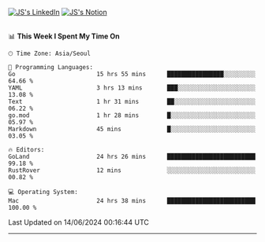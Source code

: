 
[![JS's LinkedIn](https://img.shields.io/badge/LinkedIn-blue?style=for-the-badge&logo=linkedin)](https://www.linkedin.com/in/jaeseung-lee-5a2a32139/) 
[![JS's Notion](https://img.shields.io/badge/Notion-black?style=for-the-badge&logo=notion)](https://bit.ly/ljswiki1) <br><br>
<!-- ![JS's GitHub stats](https://github-readme-stats-lemon-five.vercel.app/api?username=tkxkd0159&hide=contribs,prs,stars,issues&show_icons=true&theme=react&include_all_commits=true)   -->
<!-- ![Top Langs](https://github-readme-stats-lemon-five.vercel.app/api/top-langs/?username=tkxkd0159&layout=compact&hide=jupyter%20notebook,scss,html,css&langs_count=10)  -->


<!--START_SECTION:waka-->
📊 **This Week I Spent My Time On** 

```text
🕑︎ Time Zone: Asia/Seoul

💬 Programming Languages: 
Go                       15 hrs 55 mins      ████████████████░░░░░░░░░   64.66 % 
YAML                     3 hrs 13 mins       ███░░░░░░░░░░░░░░░░░░░░░░   13.08 % 
Text                     1 hr 31 mins        ██░░░░░░░░░░░░░░░░░░░░░░░   06.22 % 
go.mod                   1 hr 28 mins        █░░░░░░░░░░░░░░░░░░░░░░░░   05.97 % 
Markdown                 45 mins             █░░░░░░░░░░░░░░░░░░░░░░░░   03.05 % 

🔥 Editors: 
GoLand                   24 hrs 26 mins      █████████████████████████   99.18 % 
RustRover                12 mins             ░░░░░░░░░░░░░░░░░░░░░░░░░   00.82 % 

💻 Operating System: 
Mac                      24 hrs 38 mins      █████████████████████████   100.00 % 
```


 Last Updated on 14/06/2024 00:16:44 UTC
<!--END_SECTION:waka-->

---
<!---
<a href="https://github.com/tkxkd0159/books">
  <img align="center" src="https://github-readme-stats-lemon-five.vercel.app/api/pin/?username=tkxkd0159&repo=books&theme=react" />
</a>
-->

<!---
- 🔭 I’m currently working on ...
- 🌱 I’m currently learning blockchain and distributed network
- 👯 I’m looking to collaborate on ...
- 🤔 I’m looking for help with ...
- 💬 Ask me about ...
- 📫 How to reach me: ...
- 😄 Pronouns: ...
- ⚡ Fun fact: ...
-->
